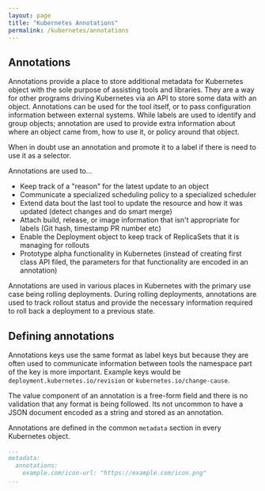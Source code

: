 ```yaml
---
layout: page
title: "Kubernetes Annotations"
permalink: /kubernetes/annotations
---
```


## Annotations

Annotations provide a place to store additional metadata for Kubernetes object with the sole purpose of assisting tools and libraries.  They are a way for other programs driving Kubernetes via an API to store some data with an object. Annotations can be used for the tool itself, or to pass configuration information between external systems. While labels are used to identify and group objects; annotation are used to provide extra information about where an object came from, how to use it, or policy around that object.

When in doubt use an annotation and promote it to a label if there is need to use it as a selector.

Annotations are used to...

* Keep track of a "reason" for the latest update to an object
* Communicate a specialized scheduling policy to a specialized scheduler
* Extend data bout the last tool to update the resource and how it was updated (detect changes and do smart merge)
* Attach build, release, or image information that isn't appropriate for labels (Git hash, timestamp PR number etc)
* Enable the Deployment object to keep track of ReplicaSets that it is managing for rollouts
* Prototype alpha functionality in Kubernetes (instead of creating first class API filed, the parameters for that functionality are encoded in an annotation)

Annotations are used in various places in Kubernetes with the primary use case being rolling deployments. During rolling deployments, annotations are used to track rollout status and provide the necessary information required to roll back a deployment to a previous state.

## Defining annotations

Annotations keys use the same format as label keys but because they are often used to communicate information between tools the namespace part of the key is more important. Example keys would be `deployment.kubernetes.io/revision` or `kubernetes.io/change-cause`.

The value component of an annotation is a free-form field and there is no validation that any format is being followed. Its not uncommon to have a JSON document encoded as a string and stored as an annotation.

Annotations are defined in the common `metadata` section in every Kubernetes object.

```yaml
...
metadata:
  annotations:
    example.com/icon-url: "https://example.com/icon.png"
...
```
